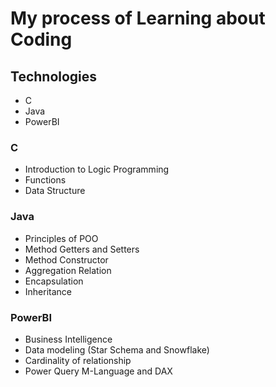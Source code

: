 # My process of Learning about Coding

## Technologies
- C
- Java
- PowerBI

### C
- Introduction to Logic Programming
- Functions
- Data Structure

### Java
- Principles of POO
- Method Getters and Setters
- Method Constructor
- Aggregation Relation
- Encapsulation
- Inheritance

### PowerBI
- Business Intelligence
- Data modeling (Star Schema and Snowflake)
- Cardinality of relationship
- Power Query M-Language and DAX
